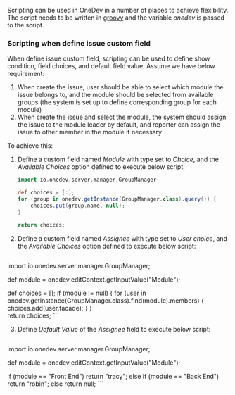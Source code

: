 Scripting can be used in OneDev in a number of places to achieve flexibility. The script needs to be written in [groovy](http://groovy-lang.org/) and the variable _onedev_ is passed to the script. 

### Scripting when define issue custom field  
When define issue custom field, scripting can be used to define show condition, field choices, and default field value. Assume we have below requirement:

1. When create the issue, user should be able to select which module the issue belongs to, and the module should be selected from available groups (the system is set up to define corresponding group for each module)
2. When create the issue and select the module, the system should assign the issue to the module leader by default, and reporter can assign the issue to other member in the module if necessary

To achieve this:

1. Define a custom field named _Module_ with type set to _Choice_, and the _Available Choices_ option defined to execute below script:

    ```groovy
    import io.onedev.server.manager.GroupManager;

    def choices = [:];
    for (group in onedev.getInstance(GroupManager.class).query()) {
        choices.put(group.name, null);
    }

    return choices;
    ````
2. Define a custom field named _Assignee_ with type set to _User choice_, and the _Available Choices_ option defined to execute below script:

    ```groovy
import io.onedev.server.manager.GroupManager;

def module = onedev.editContext.getInputValue("Module");

def choices = [];
if (module != null) {
	for (user in onedev.getInstance(GroupManager.class).find(module).members) {
		choices.add(user.facade);
	}
}	
return choices;
    ```    
    
3. Define _Default Value_ of the _Assignee_ field to execute below script:

    ```groovy
import io.onedev.server.manager.GroupManager;

def module = onedev.editContext.getInputValue("Module");

if (module == "Front End")
	return "tracy";
else if (module == "Back End")
	return "robin";
else
	return null;
    ```
